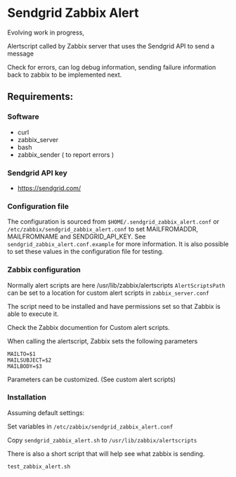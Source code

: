 Sendgrid Zabbix Alert
=====================
Evolving work in progress,  

Alertscript called by Zabbix server that uses the Sendgrid API to send a message

Check for errors, can log debug information, sending failure information back to zabbix to be implemented next.

Requirements:
-------------

### Software

* curl
* zabbix_server 
* bash
* zabbix_sender ( to report errors )

### Sendgrid API key

* https://sendgrid.com/

### Configuration file

The configuration is sourced from `$HOME/.sendgrid_zabbix_alert.conf`
or `/etc/zabbix/sendgrid_zabbix_alert.conf` to set MAILFROMADDR,
MAILFROMNAME and SENDGRID_API_KEY. See `sendgrid_zabbix_alert.conf.example`
for more information. It is also possible to set these values in the configuration 
file for testing.

### Zabbix configuration

Normally alert scripts are here /usr/lib/zabbix/alertscripts
`AlertScriptsPath` can be set to a location for custom alert scripts
in `zabbix_server.conf`

The script need to be installed and have permissions set so that Zabbix is able to execute it.

Check the Zabbix documention for Custom alert scripts.

When calling the alertscript, Zabbix sets the following parameters 
```
MAILTO=$1
MAILSUBJECT=$2
MAILBODY=$3
```

Parameters can be customized. (See custom alert scripts)

### Installation

Assuming default settings:

Set variables in 
`/etc/zabbix/sendgrid_zabbix_alert.conf`

Copy `sendgrid_zabbix_alert.sh` to `/usr/lib/zabbix/alertscripts`

There is also a short script that will help see what zabbix is sending.

`test_zabbix_alert.sh`
